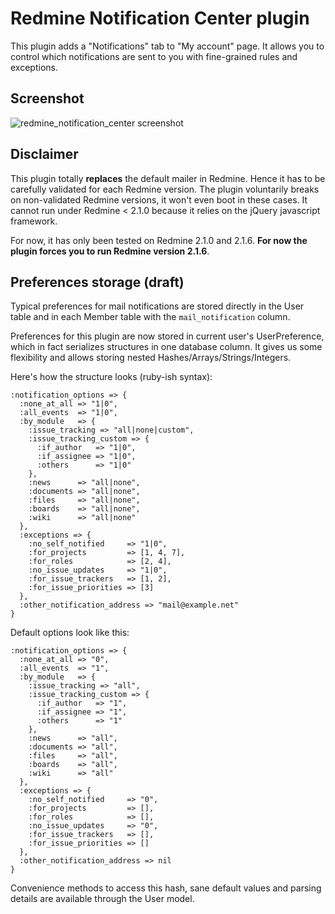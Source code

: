 Redmine Notification Center plugin
==================================

This plugin adds a "Notifications" tab to "My account" page. It allows you to control
which notifications are sent to you with fine-grained rules and exceptions.

Screenshot
----------

![redmine_notification_center screenshot](http://jbbarth.com/screenshots/redmine_notification_center.png)

Disclaimer
----------

This plugin totally **replaces** the default mailer in Redmine. Hence it has to be carefully validated for each Redmine version. The plugin voluntarily breaks on non-validated Redmine versions, it won't even boot in these cases. It cannot run under Redmine < 2.1.0 because it relies on the jQuery javascript framework.

For now, it has only been tested on Redmine 2.1.0 and 2.1.6. **For now the plugin forces you to run Redmine version 2.1.6**.

Preferences storage (draft)
---------------------------

Typical preferences for mail notifications are stored directly in the User table and in each Member table with the `mail_notification` column.

Preferences for this plugin are now stored in current user's UserPreference, which in fact serializes structures in one database column. It gives us some flexibility and allows storing nested Hashes/Arrays/Strings/Integers.

Here's how the structure looks (ruby-ish syntax):
```
:notification_options => {
  :none_at_all => "1|0",
  :all_events  => "1|0",
  :by_module   => {
    :issue_tracking => "all|none|custom",
    :issue_tracking_custom => {
      :if_author   => "1|0",
      :if_assignee => "1|0",
      :others      => "1|0"
    },
    :news      => "all|none",
    :documents => "all|none",
    :files     => "all|none",
    :boards    => "all|none",
    :wiki      => "all|none"
  },
  :exceptions => {
    :no_self_notified     => "1|0",
    :for_projects         => [1, 4, 7],
    :for_roles            => [2, 4],
    :no_issue_updates     => "1|0",
    :for_issue_trackers   => [1, 2],
    :for_issue_priorities => [3]
  },
  :other_notification_address => "mail@example.net"
}
```
Default options look like this:
```
:notification_options => {
  :none_at_all => "0",
  :all_events  => "1",
  :by_module   => {
    :issue_tracking => "all",
    :issue_tracking_custom => {
      :if_author   => "1",
      :if_assignee => "1",
      :others      => "1"
    },
    :news      => "all",
    :documents => "all",
    :files     => "all",
    :boards    => "all",
    :wiki      => "all"
  },
  :exceptions => {
    :no_self_notified     => "0",
    :for_projects         => [],
    :for_roles            => [],
    :no_issue_updates     => "0",
    :for_issue_trackers   => [],
    :for_issue_priorities => []
  },
  :other_notification_address => nil
}
```

Convenience methods to access this hash, sane default values and parsing details are available
through the User model.
